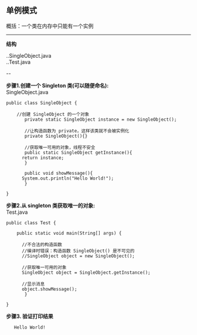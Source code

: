 
**单例模式**
--

概括：一个类在内存中只能有一个实例


-----

**结构**

..SingleObject.java  
..Test.java  


--   

**步骤1.创建一个 Singleton 类(可以随便命名):**  
SingleObject.java

    public class SingleObject {
    	
    	//创建 SingleObject 的一个对象
    	   private static SingleObject instance = new SingleObject();
    	 
    	   //让构造函数为 private，这样该类就不会被实例化
    	   private SingleObject(){}
    	 
    	   //获取唯一可用的对象，线程不安全
    	   public static SingleObject getInstance(){
    	  return instance;
    	   }
    	 
    	   public void showMessage(){
    	  System.out.println("Hello World!");
    	   }
    
    }



**步骤2.从 singleton 类获取唯一的对象:**  
Test.java

    
    public class Test {
    
    	public static void main(String[] args) {
    		 
    	  //不合法的构造函数
    	  //编译时错误：构造函数 SingleObject() 是不可见的
    	  //SingleObject object = new SingleObject();
    	 
    	  //获取唯一可用的对象
    	  SingleObject object = SingleObject.getInstance();
    	 
    	  //显示消息
    	  object.showMessage();   	  
    	   }
    	
    }
  


**步骤3. 验证打印结果**
    
       Hello World!

  